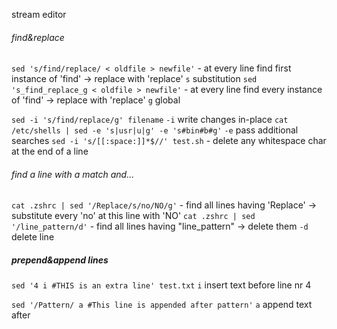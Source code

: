 stream editor

###### find&replace
`sed 's/find/replace/ < oldfile > newfile'` - at every line find first instance of 'find' -> replace with 'replace'
	`s` substitution
`sed 's_find_replace_g < oldfile > newfile'` - at every line find every instance of 'find' -> replace with 'replace'
	`g` global

`sed -i 's/find/replace/g' filename`
	`-i` write changes in-place
`cat /etc/shells | sed -e 's|usr|u|g' -e 's#bin#b#g'`
	`-e` pass additional searches
`sed -i 's/[[:space:]]*$//' test.sh` - delete any whitespace char at the end of a line


###### find a line with a match and...
`cat .zshrc | sed '/Replace/s/no/NO/g'` - find all lines having 'Replace' -> substitute every 'no' at this line with 'NO'
`cat .zshrc | sed '/line_pattern/d'` - find all lines having "line_pattern" -> delete them
	`-d` delete line


##### prepend&append lines
`sed '4 i #THIS is an extra line' test.txt`
	`i` insert text before line nr 4

`sed '/Pattern/ a #This line is appended after pattern'`
	`a` append text after